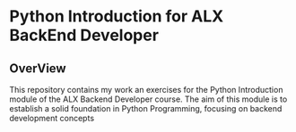 # Python Introduction for ALX BackEnd Developer

## OverView

This repository contains my work an exercises for the Python Introduction module of the ALX Backend Developer course. The aim of this module is to establish a solid foundation in Python Programming, focusing on backend development concepts